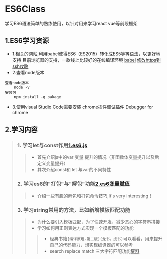 # ES6Class
学习ES6语法简单的熟练使用，以针对用来学习react vue等前段框架
## 1.ES6学习资源
* 1.相关的网站,利用babel使得ES6（ES2015）转化成ES5等等语法，以更好地支持
目前浏览器的支持，一款线上比较好的在线编译环境
[babel](http://babeljs.io/repl/ "点击进入官网")
[修改https到ssh攻略](https://blog.csdn.net/accountwcx/article/details/46822257 "进入攻略")
* 2.查看node版本
```
查看node版本
    node -v
安装包
    npm install -g pakage
```
* 3.使用visual Studio Code需要安装
chrome插件调试插件
Debugger for chrome

## 2.学习内容
>### 1.    学习let与const作用[1.es6.js](https://github.com/a524631266/ES6Class/blob/master/1.es6.js)
>>   + 首先介绍js中的var 变量 提升的情况（非函数体变量提升以及后定义变量提升）
>>   + 其次介绍const和 let 与var的不同特性
>### 2.    学习es6的"打包"与"解包"功能[2.es6变量赋值](https://github.com/a524631266/ES6Class/blob/master/2.es6%E5%8F%98%E9%87%8F%E8%B5%8B%E5%80%BC.js)
>>   + 介绍一些有趣的解包和打包命令技巧,It's very interesting！
>>   
>### 3.    学习string常用的方法，比如新增模板匹配功能
>>   + 为什么要引入模板匹配，为了快速开发，减少恶心的字符串拼接
>>   + 学习如何用正则表达方式实现一个模板匹配的功能
>>>   - 经典书籍```[编译原理-第二版](龙书，虎书)```可以看看，用来提升自己的代码能力，想实现编译器的可以参考
>>>   - search replace match 三大字符匹配功能[资料](http://www.runoob.com/js/js-regexp.html)
